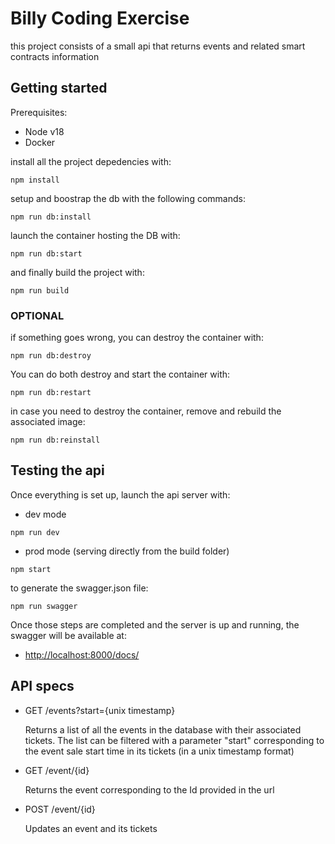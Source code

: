 # Billy Coding Exercise

this project consists of a small api that returns events and related smart contracts information

## Getting started

Prerequisites:

- Node v18
- Docker

install all the project depedencies with:

```shell
npm install
```

setup and boostrap the db with the following commands:

```shell
npm run db:install
```

launch the container hosting the DB with:

```shell
npm run db:start
```

and finally build the project with:

```shell
npm run build
```

### OPTIONAL

if something goes wrong, you can destroy the container with:

```shell
npm run db:destroy
```

You can do both destroy and start the container with:

```shell
npm run db:restart
```

in case you need to destroy the container, remove and rebuild the associated image:

```shell
npm run db:reinstall
```

## Testing the api

Once everything is set up, launch the api server with:

- dev mode

```shell
npm run dev
```

- prod mode (serving directly from the build folder)

```shell
npm start
```

to generate the swagger.json file:

```shell
npm run swagger
```

Once those steps are completed and the server is up and running, the swagger will be available at:

- [http://localhost:8000/docs/](#http://localhost:8000/docs/)

## API specs

- GET /events?start={unix timestamp}

  Returns a list of all the events in the database with their associated tickets. The list can be filtered with a parameter "start" corresponding to the event sale start time in its tickets (in a unix timestamp format)

- GET /event/{id}

  Returns the event corresponding to the Id provided in the url

- POST /event/{id}

  Updates an event and its tickets
